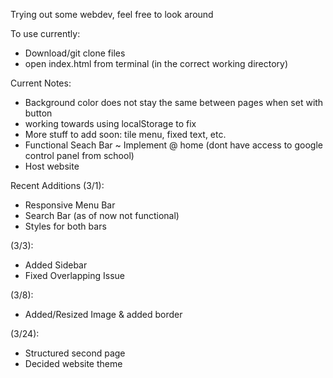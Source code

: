 Trying out some webdev, feel free to look around

To use currently: 
* Download/git clone files 
* open index.html from terminal (in the correct working directory)


Current Notes:
* Background color does not stay the same between pages when set with button
* working towards using localStorage to fix
* More stuff to add soon: tile menu, fixed text, etc.
* Functional Seach Bar ~ Implement @ home (dont have access to google control panel from school)
* Host website

Recent Additions 
(3/1):
* Responsive Menu Bar
* Search Bar (as of now not functional)
* Styles for both bars

(3/3):
* Added Sidebar
* Fixed Overlapping Issue

(3/8):
* Added/Resized Image & added border

(3/24):
* Structured second page
* Decided website theme

